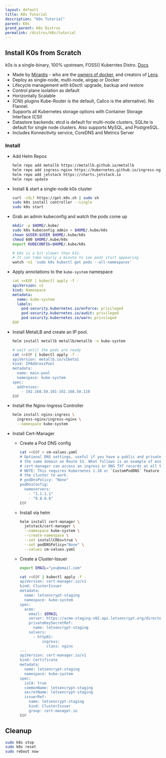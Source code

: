 ```yaml
---
layout: default
title: K0s Tutorial
description: "K0s Tutorial"
parent: K0s
grand_parent: K8s Distros
permalink: /distros/k0s/tutorial
---
```


## Install K0s from Scratch

k0s is a single-binary, 100% upstream, FOSS() Kuberntes Distro. [Docs](https://docs.k0sproject.io/v1.24.3+k0s.0/)

  - Made by [Mirantis](https://www.mirantis.com/) - who are the [owners of docker](https://www.mirantis.com/company/press-center/company-news/mirantis-acquires-docker-enterprise/), and creators of [Lens](https://k8slens.dev/).
  - Deploy as single-node, multi-node, airgap or Docker
  - Lifecycle management with k0sctl: upgrade, backup and restore
  - Control plane isolation as default
  - Horizontally Scalable
  - (CNI) plugins Kube-Router is the default, Calico is the alternative). No Flannel.
  - Supports all Kubernetes storage options with Container Storage Interface (CSI)
  - Datastore backends: etcd is default for multi-node clusters, SQLite is default for single node clusters. Also supports MySQL, and PostgreSQL.
  - Includes Konnectivity service, CoreDNS and Metrics Server

### Install

* Add Helm Repos

  ```bash
  helm repo add metallb https://metallb.github.io/metallb
  helm repo add ingress-nginx https://kubernetes.github.io/ingress-nginx
  helm repo add jetstack https://charts.jetstack.io
  helm repo update
  ```

* Install & start a single-node k0s cluster

    ```bash
    curl -sSLf https://get.k0s.sh | sudo sh
    sudo k0s install controller --single
    sudo k0s start
    ```

* Grab an admin kubeconfig and watch the pods come up

    ```bash
    mkdir -p $HOME/.kube/
    sudo k0s kubeconfig admin > $HOME/.kube/k0s
    chown $USER:$USER $HOME/.kube/k0s
    chmod 600 $HOME/.kube/k0s
    export KUBECONFIG=$HOME/.kube/k0s
    ```

    ```bash
    # k0s is a bit slower than k3s. 
    # It can take nearly a minute to see pods start appearing
    watch -n1 'sudo k0s kubectl get pods --all-namespaces'
    ```

* Apply annotations to the `kube-system` namespace

    ```yaml
    cat <<EOF | kubectl apply -f -
    apiVersion: v1
    kind: Namespace
    metadata:
      name: kube-system
      labels:
        pod-security.kubernetes.io/enforce: privileged
        pod-security.kubernetes.io/audit: privileged
        pod-security.kubernetes.io/warn: privileged
    EOF
    ```

* Install MetalLB and create an IP pool.

  ```bash
  helm install metallb metallb/metallb -n kube-system

  # wait until the pods are ready
  cat <<EOF | kubectl apply -f -
  apiVersion: metallb.io/v1beta1
  kind: IPAddressPool
  metadata:
    name: main-pool
    namespace: kube-system
  spec:
    addresses:
      - 192.168.50.101-192.168.50.110
  EOF
  ```

* Install the Nginx-Ingress Controller

  ```bash
  helm install nginx-ingress \
    ingress-nginx/ingress-nginx \
    --namespace kube-system
  ```

* Install Cert-Manager

  * Create a Pod DNS config

    ```bash
    cat <<EOF > cm-values.yaml
    # Optional DNS settings, useful if you have a public and private DNS zone for
    # the same domain on Route 53. What follows is an example of ensuring
    # cert-manager can access an ingress or DNS TXT records at all times.
    # NOTE: This requires Kubernetes 1.10 or `CustomPodDNS` feature gate enabled for
    # the cluster to work.
    # podDnsPolicy: "None"
    podDnsConfig:
      nameservers:
        - "1.1.1.1"
        - "8.8.8.8"
    EOF
    ```

  * Install via helm

    ```bash
    helm install cert-manager \
      jetstack/cert-manager \
      --namespace kube-system \
      --create-namespace \
      --set installCRDs=true \
      --set podDNSPolicy="None" \
      --values cm-values.yaml
    ```

  * Create a Cluster-Issuer

    ```bash
    export EMAIL="you@email.com"

    cat <<EOF | kubectl apply -f -
    apiVersion: cert-manager.io/v1
    kind: ClusterIssuer
    metadata:
      name: letsencrypt-staging
      namespace: kube-system
    spec:
      acme:
        email: $EMAIL
        server: https://acme-staging-v02.api.letsencrypt.org/directory
        privateKeySecretRef:
          name: letsencrypt-staging
        solvers:
          - http01:
              ingress:
                class: nginx
    ---
    apiVersion: cert-manager.io/v1
    kind: Certificate
    metadata:
      name: letsencrypt-staging
      namespace: kube-system
    spec:
      isCA: true
      commonName: letsencrypt-staging
      secretName: letsencrypt-staging
      issuerRef:
        name: letsencrypt-staging
        kind: ClusterIssuer
        group: cert-manager.io
    EOF
    ```  

## Cleanup

  ```bash
  sudo k0s stop
  sudo k0s reset
  sudo reboot now
  ```
